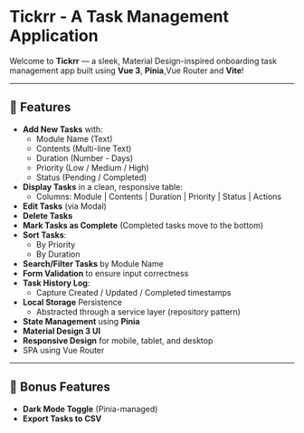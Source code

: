 # Tickrr - A Task Management Application

Welcome to **Tickrr** — a sleek, Material Design-inspired onboarding task management app built using **Vue 3**, **Pinia**,Vue Router and **Vite**!

---

## 🚀 Features

- **Add New Tasks** with:
  - Module Name (Text)
  - Contents (Multi-line Text)
  - Duration (Number - Days)
  - Priority (Low / Medium / High)
  - Status (Pending / Completed)
- **Display Tasks** in a clean, responsive table:
  - Columns: Module | Contents | Duration | Priority | Status | Actions
- **Edit Tasks** (via Modal)
- **Delete Tasks**
- **Mark Tasks as Complete** (Completed tasks move to the bottom)
- **Sort Tasks**:
  - By Priority
  - By Duration
- **Search/Filter Tasks** by Module Name
- **Form Validation** to ensure input correctness
- **Task History Log**:
  - Capture Created / Updated / Completed timestamps
- **Local Storage** Persistence
  - Abstracted through a service layer (repository pattern)
- **State Management** using **Pinia**
- **Material Design 3 UI**
- **Responsive Design** for mobile, tablet, and desktop
- SPA using Vue Router



---

## 🌟 Bonus Features

- **Dark Mode Toggle** (Pinia-managed)
- **Export Tasks to CSV**

